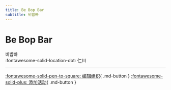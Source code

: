 ```yaml
---
title: Be Bop Bar
subtitle: 비밥빠
---
```


# Be Bop Bar

비밥빠  
:fontawesome-solid-location-dot: 仁川  


---

[:fontawesome-solid-pen-to-square: 编辑组织](https://github.com/swingdance/orgs/issues/new?assignees=&labels=update+org&projects=&template=03-update_entity.yml&title=Update%20Org%3A%20ko_KR%20%E2%80%A2%20Be%20Bop%20Bar&region=ko_KR&id=be-bop-bar&name=Be%20Bop%20Bar){ .md-button } [:fontawesome-solid-plus: 添加活动](https://github.com/swingdance/events/issues/new?assignees=&labels=add+event&projects=&template=02-add_entity.yml&title=Add%20Event%3A%20ko_KR%20%E2%80%A2%20%3CName%3E&region=ko_KR&province=Incheon&city=Incheon&org_id=be-bop-bar){ .md-button }
